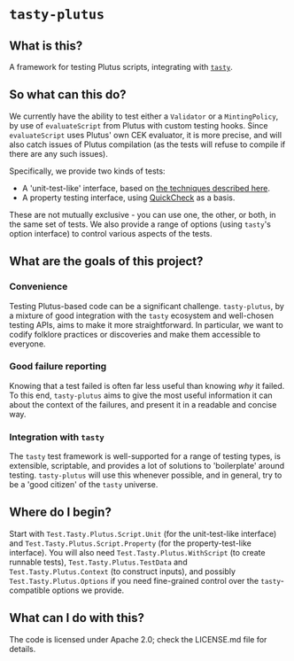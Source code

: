 # `tasty-plutus`

## What is this?

A framework for testing Plutus scripts, integrating with 
[`tasty`](https://hackage.haskell.org/package/tasty).

## So what can this do?

We currently have the ability to test either a `Validator` or a `MintingPolicy`,
by use of `evaluateScript` from Plutus with custom testing hooks. Since
`evaluateScript` uses Plutus' own CEK evaluator, it is more precise, and will
also catch issues of Plutus compilation (as the tests will refuse to compile if
there are any such issues).

Specifically, we provide two kinds of tests:

* A 'unit-test-like' interface, based on [the techniques described here](https://github.com/input-output-hk/plutus/issues/3360#issuecomment-891643931).
* A property testing interface, using
  [QuickCheck](https://hackage.haskell.org/package/QuickCheck) as a basis.

These are not mutually exclusive - you can use one, the other, or both, in the
same set of tests. We also provide a range of options (using `tasty`'s option
interface) to control various aspects of the tests.

## What are the goals of this project?

### Convenience

Testing Plutus-based code can be a significant challenge. `tasty-plutus`, by a
mixture of good integration with the `tasty` ecosystem and well-chosen testing
APIs, aims to make it more straightforward. In particular, we want to codify
folklore practices or discoveries and make them accessible to everyone.

### Good failure reporting

Knowing that a test failed is often far less useful than knowing _why_ it
failed. To this end, `tasty-plutus` aims to give the most useful information it
can about the context of the failures, and present it in a readable and concise
way.

### Integration with `tasty`

The `tasty` test framework is well-supported for a range of testing types, is
extensible, scriptable, and provides a lot of solutions to 'boilerplate' around
testing. `tasty-plutus` will use this whenever possible, and in general, try to
be a 'good citizen' of the `tasty` universe.

## Where do I begin?

Start with `Test.Tasty.Plutus.Script.Unit` (for the unit-test-like interface)
and `Test.Tasty.Plutus.Script.Property` (for the property-test-like interface).
You will also need `Test.Tasty.Plutus.WithScript` (to create runnable tests),
`Test.Tasty.Plutus.TestData` and `Test.Tasty.Plutus.Context` (to construct
inputs), and possibly `Test.Tasty.Plutus.Options` if you need fine-grained
control over the `tasty`-compatible options we provide.

## What can I do with this?

The code is licensed under Apache 2.0; check the LICENSE.md file for details.
